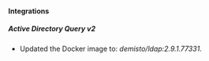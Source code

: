 #### Integrations
##### Active Directory Query v2
- Updated the Docker image to: *demisto/ldap:2.9.1.77331*.
